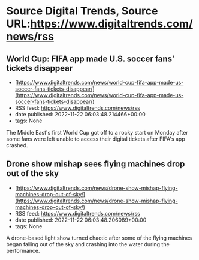 # Source Digital Trends, Source URL:https://www.digitaltrends.com/news/rss

## World Cup: FIFA app made U.S. soccer fans’ tickets disappear
 - [https://www.digitaltrends.com/news/world-cup-fifa-app-made-us-soccer-fans-tickets-disappear/](https://www.digitaltrends.com/news/world-cup-fifa-app-made-us-soccer-fans-tickets-disappear/)
 - RSS feed: https://www.digitaltrends.com/news/rss
 - date published: 2022-11-22 06:03:48.214466+00:00
 - tags: None

The Middle East's first World Cup got off to a rocky start on Monday after some fans were left unable to access their digital tickets after FIFA's app crashed.

## Drone show mishap sees flying machines drop out of the sky
 - [https://www.digitaltrends.com/news/drone-show-mishap-flying-machines-drop-out-of-sky/](https://www.digitaltrends.com/news/drone-show-mishap-flying-machines-drop-out-of-sky/)
 - RSS feed: https://www.digitaltrends.com/news/rss
 - date published: 2022-11-22 06:03:48.206089+00:00
 - tags: None

A drone-based light show turned chaotic after some of the flying machines began falling out of the sky and crashing into the water during the performance.
